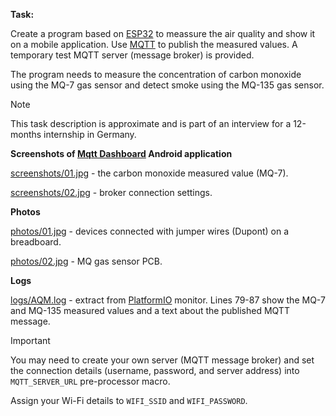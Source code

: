 **Task:**

Create a program based on [ESP32](https://www.espressif.com/en/products/socs/esp32) to meassure the air quality and show it on a mobile application. Use [MQTT](https://mqtt.org) to publish the measured values. A temporary test MQTT server (message broker) is provided.

The program needs to measure the concentration of carbon monoxide using the MQ-7 gas sensor and detect smoke using the MQ-135 gas sensor.

> [!NOTE]
> This task description is approximate and is part of an interview for a 12-months internship in Germany.

**Screenshots of [Mqtt Dashboard](https://play.google.com/store/apps/details?id=com.app.vetru.mqttdashboard) Android application**

[screenshots/01.jpg](screenshots/01.jpg) - the carbon monoxide measured value (MQ-7).

[screenshots/02.jpg](screenshots/02.jpg) - broker connection settings.

**Photos**

[photos/01.jpg](photos/01.jpg) - devices connected with jumper wires (Dupont) on a breadboard.

[photos/02.jpg](photos/02.jpg) - MQ gas sensor PCB.

**Logs**

[logs/AQM.log](logs/AQM.log) - extract from [PlatformIO](https://platformio.org) monitor. Lines 79-87 show the MQ-7 and MQ-135 measured values and a text about the published MQTT message.

> [!IMPORTANT]
> You may need to create your own server (MQTT message broker) and set the connection details (username, password, and server address) into `MQTT_SERVER_URL` pre-processor macro.
> 
> Assign your Wi-Fi details to `WIFI_SSID` and `WIFI_PASSWORD`.
